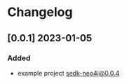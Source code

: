 # Changelog
<!-- https://keepachangelog.com/en/1.0.0/ -->

## [0.0.1]  2023-01-05
### Added
- example project sedk-neo4j@0.0.4
